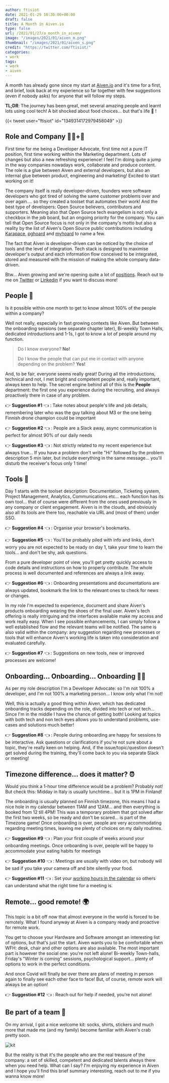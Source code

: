 ```yaml
---
author: ftisiot
date: 2021-01-29 10:30:00+00:00
draft: false
title: A Month in Aiven.io
type: false
url: /2021/01/27/a_month_in_aiven/
image: "/images/2021/01/aiven_m.png"
thumbnail: "/images/2021/01/aiven_s.png"
credit: "https://twitter.com/ftisiot/"
categories:
- work
tags:
- work
- aiven
---
```


A month has already gone since my start at [Aiven.io](https://aiven.io/) and it's time for a first, and brief, look back at my experience so far together with few suggestions (even if nobody asks) for anyone that will follow my steps.

**TL;DR**: The journey has been great, met several amazing people and learnt lots using cool tech! A bit shocked about food choices... but that's life 🤌&nbsp;!


<!--more-->

{{< tweet user="ftisiot" id="1349314172979458049" >}}


## Role and Company 👨‍💻+🥑

First time for me being a Developer Advocate, first time not a pure IT position, first time working within the Marketing department. Lots of changes but also a new refreshing experience! I feel I'm doing quite a jump in the way companies nowadays work, collaborate and produce content.
The role is a glue between Aiven and external developers, but also an internal glue between product, engineering and marketing! Excited to start working on it!

The company itself is really developer-driven, founders were software developers who got tired of solving the same customer problems over and over again.... so they created a toolset that automates their work!
And the best type of developers: Open Source believers, contributors and supporters. Meaning also that Open Source tech evangelism is not only a checkbox in the job board, but an ongoing priority for the company. You can tell that Open Source focus is not only in the company's motto but also a reality by the list of Aiven's Open Source public contributions including [Karapace](https://karapace.io/), [pghoard](https://github.com/aiven/pghoard) and [myhoard](https://github.com/aiven/myhoard) to name a few.

The fact that Aiven is developer-driven can be noticed by the choice of tools and the level of integration. Tech stack is designed to maximise developer's output and each information flow conceived to be integrated, stored and measured with the mission of making the whole company data-driven.

Btw... Aiven growing and we're opening quite a lot of [positions](https://aiven.io/careers). Reach out to me on [Twitter](https://twitter.com/FTisiot) or [Linkedin](https://www.linkedin.com/in/francescotisiot/) if you want to discuss more!

## People 🧠

Is it possible within one month to get to know almost 100% of the people within a company?

Well not really, especially in fast growing contexts like Aiven. But between the onboarding sessions (see separate chapter later), Bi-weekly Town Halls, dedicated introductions and 1-1s, I got to know a lot of people around my function.

> Do I know everyone? **No!**
>
> Do I know the people that can put me in contact with anyone depending on the problem? **Yes!**

And, to be fair, everyone seems really great! During all the introductions, technical and not, I met bright and competent people and, really important, always keen to help.
The secret engine behind all of this is the **People** department: the first one you experience during the recruiting, and always proactively there in case of any problem.

👉&nbsp;**Suggestion #1**&nbsp;👈&nbsp;: Take notes about people's life and job details, remembering later who was the guy talking about M3 or the one being Finnish drone champion could be important

👉&nbsp;**Suggestion #2**&nbsp;👈&nbsp;: People are a Slack away, async communication is perfect for almost 90% of our daily needs

👉&nbsp;**Suggestion #3**&nbsp;👈&nbsp;: Not strictly related to my recent experience but always true... If you have a problem don't write "Hi" followed by the problem description 5 min later, but include everything in the same message... you'll disturb the receiver's focus only 1 time!

## Tools 🧰

Day 1 starts with the toolset description: Documentation, Ticketing system, Project Management, Analytics, Communications etc... each function has its own tool... that of course were different from the ones used previously in any company or client engagement.
Aiven is in the clouds, and obviously also all its tools are there too, reachable via URL and (most of them) under SSO.

👉&nbsp;**Suggestion #4**&nbsp;👈&nbsp;: Organise your browser's bookmarks.

👉&nbsp;**Suggestion #5**&nbsp;👈&nbsp;: You'll be probably piled with info and links, don't worry you are not expected to be ready on day 1, take your time to learn the tools... and don't be shy, ask questions.

From a pure developer point of view, you'll get pretty quickly access to code details and instructions on how to properly contribute. The whole process is well documented and references are always a link away.

👉&nbsp;**Suggestion #6**&nbsp;👈&nbsp;: Onboarding presentations and documentations are always updated, bookmark the link to the relevant ones to check for news or changes.

In my role I'm expected to experience, document and share Aiven's products onboarding wearing the shoes of the final user. Aiven's tech offering is really intriguing and the interfaces available make my access and work really easy. When I see possible enhancements, I can simply follow a well established flow and the relevant teams will be notified. The same is also valid within the company: any suggestion regarding new processes or tools that will enhance Aiven's working life is taken into consideration and evaluated carefully.

👉&nbsp;**Suggestion #7**&nbsp;👈&nbsp;: Suggestions on new tools, new or improved processes are welcome!

## Onboarding... Onboarding... Onboarding 🧑‍🏫

As per my role description I'm a Developer Advocate: so I'm not 100% a developer, and I'm not 100% a marketing person... I know only what I'm not!

Well, this is actually a good thing within Aiven, which has dedicated onboarding tracks depending on the role, divided into tech or not tech... Since I'm in the middle I have the chance of getting both! Looking at topics with both tech and non tech eyes allows you to understand problems, use-cases and solutions much better!

👉&nbsp;**Suggestion #8**&nbsp;👈&nbsp;: People during onboarding are happy for sessions to be interactive. Ask questions or clarifications if you're not sure about a topic, they're really keen on helping. And, if the issue/topic/question doesn't get solved during the training, they'll come back to you via separate Slack or meeting!

## Timezone difference... does it matter? ⏰

Would you think a 1-hour time difference would be a problem? Probably not!
But check this: Midday in Italy is usually lunchtime... but it is 1PM in Finland!

The onboarding is usually planned on Finnish timezone, this means I had a nice hole in my calendar between 11AM and 12AM... and then everything is booked from 12 till 4PM!
This was a temporary problem that got solved after the first two weeks, so be ready and don't be scared... is part of the Timezone game! Once onboarding is over, people are very accommodating regarding meeting times, leaving me plenty of choices on my daily routines.


👉&nbsp;**Suggestion #9**&nbsp;👈&nbsp;: Plan your first couple of weeks around your onboarding meetings. Once onboarding is over, people will be happy to accommodate your eating habits for meetings

👉&nbsp;**Suggestion #10**&nbsp;👈&nbsp;: Meetings are usually with video on, but nobody will be sad if you take your camera off and bite silently your food.

👉&nbsp;**Suggestion #11**&nbsp;👈&nbsp;: Set your [working hours in the calendar](https://support.google.com/calendar/answer/7638168?hl=en#:~:text=Turn%20on%20working%20hours&text=On%20your%20computer%2C%20open%20Google%20Calendar.&text=Settings.,section%2C%20click%20Enable%20working%20hours.) so others can understand what the right time for a meeting is.

## Remote... good remote! 🌍

This topic is a bit off now that almost everyone in the world is forced to be remotely. What I found anyway at Aiven is a company ready and proactive for remote work.

You get to choose your Hardware and Software amongst an interesting list of options, but that's just the start. Aiven wants you to be comfortable when WFH: desk, chair and other options are also available.
The most important part is however the social one: you're not left alone! Bi-weekly Town-halls, Friday's "Winter is coming" sessions, psychological support... plenty of options to work in the perfect conditions.

And once Covid will finally be over there are plans of meeting in person again to finally see each other face to face! But, of course, remote work will always be an option!

👉&nbsp;**Suggestion #12**&nbsp;👈&nbsp;: Reach out for help if needed, you're not alone!

## Be part of a team 🦀
On my arrival, I got a nice welcome kit: socks, shirts, stickers and much more that made me (and my family) become familiar with Aiven's crab pretty soon.

![kit](/images/2021/01/aiven_kit.png)

But the reality is that it's the people who are the real treasure of the company: a set of skilled, competent and dedicated talents always there when you need help.
What can I say? I'm enjoying my experience in Aiven and I hope you'll find this brief summary interesting, reach out to me if you wanna know more!
